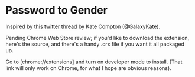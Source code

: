 # Password to Gender
Inspired by [this twitter thread](https://twitter.com/GalaxyKate/status/1113315381697949696?s=20) by Kate Compton (@GalaxyKate).

Pending Chrome Web Store review; if you'd like to download the extension, here's the source, and there's a handy .crx file if you want it all packaged up.

Go to [chrome://extensions] and turn on developer mode to install. (That link will only work on Chrome, for what I hope are obvious reasons).
